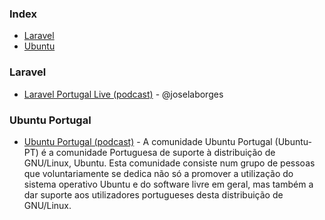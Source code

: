 ### Index

* [Laravel](#laravel)
* [Ubuntu](#ubuntu)


### Laravel

* [Laravel Portugal Live (podcast)](https://laravelportugal.simplecast.fm/) - @joselaborges


### Ubuntu Portugal

* [Ubuntu Portugal (podcast)](https://ubuntu-pt.org/) - A comunidade Ubuntu Portugal (Ubuntu-PT) é a comunidade Portuguesa de suporte à distribuição de GNU/Linux, Ubuntu. Esta comunidade consiste num grupo de pessoas que voluntariamente se dedica não só a promover a utilização do sistema operativo Ubuntu e do software livre em geral, mas também a dar suporte aos utilizadores portugueses desta distribuição de GNU/Linux.
